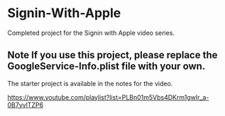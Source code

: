 # Signin-With-Apple
 
Completed project for the Signin with Apple video series.

## **Note** If you use this project, please replace the GoogleService-Info.plist file with your own.

The starter project is available in the notes for the video.

https://www.youtube.com/playlist?list=PLBn01m5Vbs4DKrm1gwIr_a-0B7yvlTZP6

